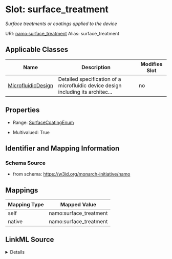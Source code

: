 

# Slot: surface_treatment 


_Surface treatments or coatings applied to the device_





URI: [namo:surface_treatment](https://w3id.org/monarch-initiative/namo/surface_treatment)
Alias: surface_treatment

<!-- no inheritance hierarchy -->





## Applicable Classes

| Name | Description | Modifies Slot |
| --- | --- | --- |
| [MicrofluidicDesign](MicrofluidicDesign.md) | Detailed specification of a microfluidic device design including its architec... |  no  |






## Properties

* Range: [SurfaceCoatingEnum](SurfaceCoatingEnum.md)

* Multivalued: True




## Identifier and Mapping Information






### Schema Source


* from schema: https://w3id.org/monarch-initiative/namo




## Mappings

| Mapping Type | Mapped Value |
| ---  | ---  |
| self | namo:surface_treatment |
| native | namo:surface_treatment |




## LinkML Source

<details>
```yaml
name: surface_treatment
description: Surface treatments or coatings applied to the device
from_schema: https://w3id.org/monarch-initiative/namo
rank: 1000
alias: surface_treatment
owner: MicrofluidicDesign
domain_of:
- MicrofluidicDesign
range: SurfaceCoatingEnum
multivalued: true

```
</details>